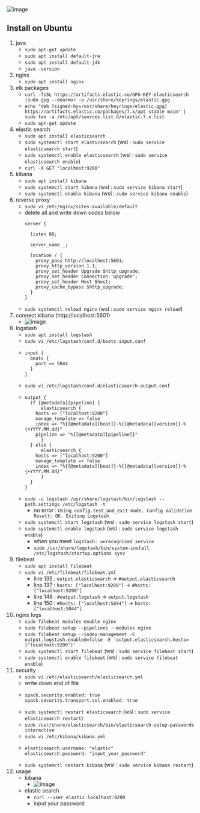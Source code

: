 ![image](https://github.com/baelanche/Backend_skills/assets/48989903/f330df31-86ea-44f5-961e-394b6bb01309)

## Install on Ubuntu

1. java
   * `sudo apt-get update`
   * `sudo apt install default-jre`
   * `sudo apt install default-jdk`
   * `java -version`
2. nginx
   * `sudo apt install nginx`
3. elk packages
   * `curl -fsSL https://artifacts.elastic.co/GPG-KEY-elasticsearch |sudo gpg --dearmor -o /usr/share/keyrings/elastic.gpg`
   * `echo "deb [signed-by=/usr/share/keyrings/elastic.gpg] https://artifacts.elastic.co/packages/7.x/apt stable main" | sudo tee -a /etc/apt/sources.list.d/elastic-7.x.list`
   * `sudo apt-get update`
4. elastic search
   * `sudo apt install elasticsearch`
   * `sudo systemctl start elasticsearch` (wsl : `sudo service elasticsearch start`)
   * `sudo systemctl enable elasticsearch` (wsl : `sudo service elasticsearch enable`)
   * `curl -X GET "localhost:9200"`
5. kibana
   * `sudo apt install kibana`
   * `sudo systemctl start kibana` (wsl : `sudo service kibana start`)
   * `sudo systemctl enable kibana` (wsl : `sudo service kibana enable`)
6. reverse proxy
   * `sudo vi /etc/nginx/sites-available/default`
   * delete all and write down codes below
     ```
     server {
     
       listen 80;

       server_name _;

       location / {
         proxy_pass http://localhost:5601;
         proxy_http_version 1.1;
         proxy_set_header Upgrade $http_upgrade;
         proxy_set_header Connection 'upgrade';
         proxy_set_header Host $host;
         proxy_cache_bypass $http_upgrade;
       }
     }
     ```
   * `sudo systemctl reload nginx` (wsl : `sudo service nginx reload`)
7. connect kibana (http://localhost:5601)
   * ![image](https://github.com/baelanche/Backend_skills/assets/48989903/056e4958-ab36-4814-940c-c696ec3ddcfb)
8. logstash
   * `sudo apt install logstash`
   * `sudo vi /etc/logstash/conf.d/beats-input.conf`
   * ```
     input {
       beats {
         port => 5044
       }
     }
     ```
   * `sudo vi /etc/logstash/conf.d/elasticsearch-output.conf`
   * ```
     output {
       if [@metadata][pipeline] {
    	   elasticsearch {
       	 hosts => ["localhost:9200"]
       	 manage_template => false
      	 index => "%{[@metadata][beat]}-%{[@metadata][version]}-%{+YYYY.MM.dd}"
      	 pipeline => "%{[@metadata][pipeline]}"
    	   }
       } else {
    	   elasticsearch {
      	 hosts => ["localhost:9200"]
      	 manage_template => false
      	 index => "%{[@metadata][beat]}-%{[@metadata][version]}-%{+YYYY.MM.dd}"
    	   }
       }
     }
     ```
   * `sudo -u logstash /usr/share/logstash/bin/logstash --path.settings /etc/logstash -t`
      * no error : `Using config.test_and_exit mode. Config Validation Result: OK. Exiting Logstash`
   * `sudo systemctl start logstash` (wsl : `sudo service logstash start`)
   * `sudo systemctl enable logstash` (wsl : `sudo service logstash enable`)
      * when you meet `logstash: unrecognized service`
      * `sudo /usr/share/logstash/bin/system-install /etc/logstash/startup.options sysv` 
9. filebeat
   * `sudo apt install filebeat`
   * `sudo vi /etc/filebeat/filebeat.yml`
      * line 135 : `output.elasticsearch` -> `#output.elasticsearch`
      * line 137 : `hosts: ["localhost:9200"]` -> `#hosts: ["localhost:9200"]`
      * line 148 : `#output.logstash` -> `output.logstash`
      * line 150 : `#hosts: ["localhost:5044"]` -> `hosts: ["localhost:5044"]`
10. nginx logs
    * `sudo filebeat modules enable nginx`
    * `sudo filebeat setup --pipelines --modules nginx`
    * `sudo filebeat setup --index-management -E output.logstash.enabled=false -E 'output.elasticsearch.hosts=["localhost:9200"]'`
    * `sudo systemctl start filebeat` (wsl : `sudo service filebeat start`)
    * `sudo systemctl enable filebeat` (wsl : `sudo service filebeat enable`)
11. security
    * `sudo vi /etc/elasticsearch/elasticsearch.yml`
    * write down end of file
    * ```
      xpack.security.enabled: true
      xpack.security.transport.ssl.enabled: true
      ```
    * `sudo systemctl restart elasticsearch` (wsl : `sudo service elasticsearch restart`)
    * `sudo /usr/share/elasticsearch/bin/elasticsearch-setup-passwords interactive`
    * `sudo vi /etc/kibana/kibana.yml`
    * ```
      elasticsearch.username: "elastic"
      elasticsearch.password: "input_your_password"
      ```
    * `sudo systemctl restart kibana` (wsl : `sudo service kibana restart`)
12. usage
    * kibana
       * ![image](https://github.com/baelanche/Backend_skills/assets/48989903/9bf7f951-8513-43b0-84a4-afee077b8131)
    * elastic search
       * `curl --user elastic localhost:9200`
       * input your password   

